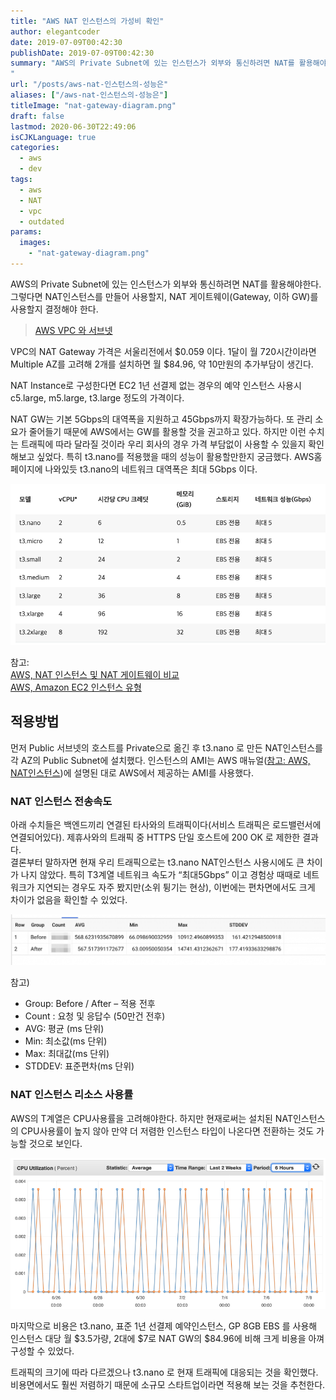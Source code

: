 ```yaml
---
title: "AWS NAT 인스턴스의 가성비 확인"
author: elegantcoder
date: 2019-07-09T00:42:30
publishDate: 2019-07-09T00:42:30
summary: "AWS의 Private Subnet에 있는 인스턴스가 외부와 통신하려면 NAT를 활용해야한다. 그렇다면 NAT인스턴스를 만들어 사용할지, NAT 게이트웨이(Gateway, 이하 GW)를 사용할지 결정해야 한다. AWS VPC 와 서브넷 VPC의 NAT Gateway 가격은 서울리전에서 $0.059 이다. 1달이 월 720시간이라면 Multiple AZ를 고려해 2개를 설치하면 월 $84.96, 약 10만원의 추가부담이 생긴다. NAT Instance로 구성한다면 EC2 1년 선결제 없는 경우의 예약 인스턴스 [&hellip;]
"
url: "/posts/aws-nat-인스턴스의-성능은"
aliases: ["/aws-nat-인스턴스의-성능은"]
titleImage: "nat-gateway-diagram.png"
draft: false
lastmod: 2020-06-30T22:49:06
isCJKLanguage: true
categories:
  - aws
  - dev
tags:
  - aws
  - NAT
  - vpc
  - outdated
params:
  images:
    - "nat-gateway-diagram.png"
---
```

AWS의 Private Subnet에 있는 인스턴스가 외부와 통신하려면 NAT를 활용해야한다. 그렇다면 NAT인스턴스를 만들어 사용할지, NAT 게이트웨이(Gateway, 이하 GW)를 사용할지 결정해야 한다.

> [AWS VPC 와 서브넷](https://elegantcoder.com/aws-vpc-%ec%99%80-%ec%84%9c%eb%b8%8c%eb%84%b7/)

VPC의 NAT Gateway 가격은 서울리전에서 $0.059 이다. 1달이 월 720시간이라면 Multiple AZ를 고려해 2개를 설치하면 월 $84.96, 약 10만원의 추가부담이 생긴다.

NAT Instance로 구성한다면 EC2 1년 선결제 없는 경우의 예약 인스턴스 사용시 c5.large, m5.large, t3.large 정도의 가격이다.

NAT GW는 기본 5Gbps의 대역폭을 지원하고 45Gbps까지 확장가능하다. 또 관리 소요가 줄어들기 때문에 AWS에서는 GW를 활용할 것을 권고하고 있다. 하지만 이런 수치는 트래픽에 따라 달라질 것이라 우리 회사의 경우 가격 부담없이 사용할 수 있을지 확인해보고 싶었다. 특히 t3.nano를 적용했을 때의 성능이 활용할만한지 궁금했다. AWS홈페이지에 나와있듯 t3.nano의 네트워크 대역폭은 최대 5Gbps 이다.

![](T-classes.png)

참고:  
[AWS, NAT 인스턴스 및 NAT 게이트웨이 비교](https://docs.aws.amazon.com/ko_kr/vpc/latest/userguide/vpc-nat-comparison.html)  
[AWS, Amazon EC2 인스턴스 유형](https://aws.amazon.com/ko/ec2/instance-types/)

적용방법
----

먼저 Public 서브넷의 호스트를 Private으로 옮긴 후 t3.nano 로 만든 NAT인스턴스를 각 AZ의 Public Subnet에 설치했다. 인스턴스의 AMI는 AWS 매뉴얼([참고: AWS, NAT인스턴스](https://docs.aws.amazon.com/ko_kr/vpc/latest/userguide/VPC_NAT_Instance.html))에 설명된 대로 AWS에서 제공하는 AMI를 사용했다.

### NAT 인스턴스 전송속도

아래 수치들은 백엔드끼리 연결된 타사와의 트래픽이다(서비스 트래픽은 로드밸런서에 연결되어있다). 제휴사와의 트래픽 중 HTTPS 단일 호스트에 200 OK 로 제한한 결과다.  
결론부터 말하자면 현재 우리 트래픽으로는 t3.nano NAT인스턴스 사용시에도 큰 차이가 나지 않았다. 특히 T3계열 네트워크 속도가 “최대5Gbps” 이고 경험상 때때로 네트워크가 지연되는 경우도 자주 봤지만(소위 튕기는 현상), 이번에는 편차면에서도 크게 차이가 없음을 확인할 수 있었다.

![](Screen_Shot_2019-07-08_at_9_30_22_PM-1024x165.png)

참고)

-   Group: Before / After – 적용 전후
-   Count : 요청 및 응답수 (50만건 전후)
-   AVG: 평균 (ms 단위)
-   Min: 최소값(ms 단위)
-   Max: 최대값(ms 단위)
-   STDDEV: 표준편차(ms 단위)

### NAT 인스턴스 리소스 사용률

AWS의 T계열은 CPU사용률을 고려해야한다. 하지만 현재로써는 설치된 NAT인스턴스의 CPU사용률이 높지 않아 만약 더 저렴한 인스턴스 타입이 나온다면 전환하는 것도 가능할 것으로 보인다.

![](NAT-resource.png)

마지막으로 비용은 t3.nano, 표준 1년 선결제 예약인스턴스, GP 8GB EBS 를 사용해 인스턴스 대당 월 $3.5가량, 2대에 $7로 NAT GW의 $84.96에 비해 크게 비용을 아껴 구성할 수 있었다.

트래픽의 크기에 따라 다르겠으나 t3.nano 로 현재 트래픽에 대응되는 것을 확인했다. 비용면에서도 훨씬 저렴하기 때문에 소규모 스타트업이라면 적용해 보는 것을 추천한다.
